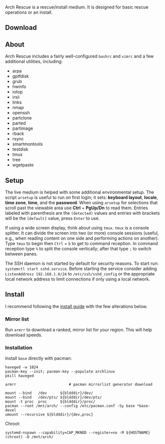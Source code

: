 Arch Rescue is a rescue/install medium.  It is designed for basic rescue operations or an install.

## Download



## About

Arch Rescue includes a fairly well-configured `bashrc` and `vimrc` and a few additional utilities, including:

* arpa
* gptfdisk
* grub
* hwinfo
* iotop
* irsii
* links
* nmap
* openssh
* partclone
* parted
* partimage
* rback
* rsync
* smartmontools
* testdisk
* tmux
* tree
* wgetpaste

## Setup

The live medium is helped with some additional environmental setup.  The script `arsetup` is useful to run on first login; it sets: **keyboard layout**, **locale**, **time zone**, **time**, and the **password**.  When using `arsetup` for selections that scroll past the viewable area use **Ctrl** + **PgUp/Dn** to read them.  Entries labeled with parenthesis are the `(detected)` values and entries with brackets will be the `[default]` value, press `Enter` to use.

If using a wide screen display, think about using `tmux`.  `tmux` is a console splitter.  It can divide the screen into two (or more) console sessions (useful, e.g., when reading content on one side and performing actions on another).  Type `tmux` to begin then `Ctrl` + `b` to get to command reception.  In command reception type `%` to split the console vertically; after that type `;` to switch between panes.

The SSH daemon is not started by default for security reasons.  To start run: `systemctl start sshd.service`.  Before starting the service consider adding `ListenAddress 192.168.1.0/24` to `/etc/ssh/sshd_config` or the appropriate local network address to limit connections if only using a local network.

## Install

I recommend following the [install guide](https://wiki.archlinux.org/index.php/Installation_guide) with the few alterations below.

### Mirror list

Run `armrr` to download a ranked, mirror list for your region.  This will help download speeds.

### Installation

Install `base` directly with pacman:

    haveged -w 1024
    pacman-key --init; pacman-key --populate archlinux
    pkill haveged

    armrr                        # pacman mirrorlist generator download

    mount --bind   /dev      ${bldddir}/dev/
    mount --bind   /dev/pts/ ${bldddir}/dev/pts/
    mount -t proc  proc      ${bldddir}/proc/
    pacman --root /mnt/arch/ --config /etc/pacman.conf -Sy base *base-devel
    umount --recursive ${bldddir}/{dev,proc}

Chroot:

    systemd-nspawn --capability=CAP_MKNOD --register=no -M ${HOSTNAME}(chroot) -D /mnt/arch/

